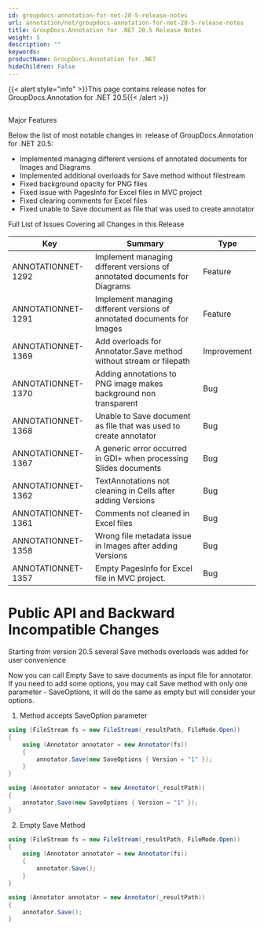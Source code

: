 ```yaml
---
id: groupdocs-annotation-for-net-20-5-release-notes
url: annotation/net/groupdocs-annotation-for-net-20-5-release-notes
title: GroupDocs.Annotation for .NET 20.5 Release Notes
weight: 5
description: ""
keywords: 
productName: GroupDocs.Annotation for .NET
hideChildren: False
---
```

{{< alert style="info" >}}This page contains release notes for GroupDocs.Annotation for .NET 20.5{{< /alert >}}

##   
Major Features

Below the list of most notable changes in  release of GroupDocs.Annotation for .NET 20.5:

*   Implemented managing different versions of annotated documents for Images and Diagrams
*   Implemented additional overloads for Save method without filestream
*   Fixed background opacity for PNG files
*   Fixed issue with PagesInfo for Excel files in MVC project
*   Fixed clearing comments for Excel files
*   Fixed unable to Save document as file that was used to create annotator

  

Full List of Issues Covering all Changes in this Release 

| Key | Summary | Type |
| --- | --- | --- |
| ANNOTATIONNET-1292 | Implement managing different versions of annotated documents for Diagrams | Feature |
| ANNOTATIONNET-1291 | Implement managing different versions of annotated documents for Images | Feature |
| ANNOTATIONNET-1369 | Add overloads for Annotator.Save method without stream or filepath | Improvement |
| ANNOTATIONNET-1370 | Adding annotations to PNG image makes background non transparent | Bug |
| ANNOTATIONNET-1368 | Unable to Save document as file that was used to create annotator | Bug |
| ANNOTATIONNET-1367 | A generic error occurred in GDI+ when processing Slides documents | Bug |
| ANNOTATIONNET-1362 | TextAnnotations not cleaning in Cells after adding Versions | Bug |
| ANNOTATIONNET-1361 | Comments not cleaned in Excel files | Bug |
| ANNOTATIONNET-1358 | Wrong file metadata issue in Images after adding Versions | Bug |
| ANNOTATIONNET-1357 | Empty PagesInfo for Excel file in MVC project. | Bug |

# Public API and Backward Incompatible Changes

Starting from version 20.5 several Save methods overloads was added for user convenience

Now you can call Empty Save to save documents as input file for annotator. If you need to add some options, you may call Save method with only one parameter - SaveOptions, it will do the same as empty but will consider your options.

1) Method accepts SaveOption parameter

```csharp
using (FileStream fs = new FileStream(_resultPath, FileMode.Open))
{
	using (Annotator annotator = new Annotator(fs))
	{
		annotator.Save(new SaveOptions { Version = "1" });
	}
}
```

```csharp
using (Annotator annotator = new Annotator(_resultPath))
{
    annotator.Save(new SaveOptions { Version = "1" });
}
```

2) Empty Save Method

```csharp
using (FileStream fs = new FileStream(_resultPath, FileMode.Open))
{
	using (Annotator annotator = new Annotator(fs))
	{
		annotator.Save();
	}
}
```

```csharp
using (Annotator annotator = new Annotator(_resultPath))
{
    annotator.Save();
}
```
